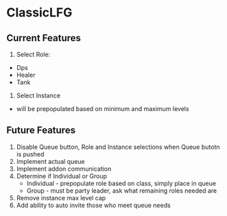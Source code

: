 # ClassicLFG

## Current Features
1. Select Role:
 - Dps
 - Healer
 - Tank
1. Select Instance
 - will be prepopulated based on minimum and maximum levels

## Future Features
1. Disable Queue button, Role and Instance selections when Queue butotn is pushed
1. Implement actual queue
1. Implement addon communication
1. Determine if Individual or Group
    - Individual - prepopulate role based on class, simply place in queue
    - Group - must be party leader, ask what remaining roles needed are
1. Remove instance max level cap
1. Add ability to auto invite those who meet queue needs